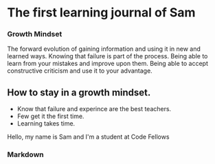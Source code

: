 # The first learning journal of Sam

### Growth Mindset
The forward evolution of gaining information and using it in new and learned ways. Knowing that failure is part of the process. Being able to learn from your mistakes and improve upon them. Being able to accept constructive criticism and use it to your advantage.

## How to stay in a growth mindset.
- Know that failure and experince are the best teachers.
- Few get it the first time.
- Learning takes time.



Hello, my name is Sam and I'm a student at Code Fellows



### Markdown

